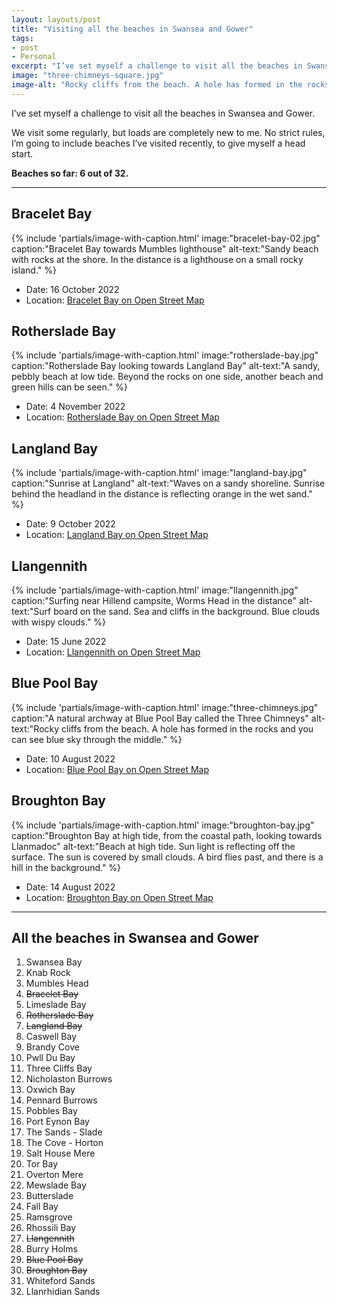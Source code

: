 ```yaml
---
layout: layouts/post
title: "Visiting all the beaches in Swansea and Gower"
tags:
- post
- Personal
excerpt: "I’ve set myself a challenge to visit all the beaches in Swansea and Gower. There are about 32 in total."
image: "three-chimneys-square.jpg"
image-alt: "Rocky cliffs from the beach. A hole has formed in the rocks and you can see blue sky through the middle."
---
```


I’ve set myself a challenge to visit all the beaches in Swansea and Gower.

We visit some regularly, but loads are completely new to me. No strict rules, I’m going to include beaches I’ve visited recently, to give myself a head start.

**Beaches so far: 6 out of 32.**

***

## Bracelet Bay

{%
  include 'partials/image-with-caption.html'
  image:"bracelet-bay-02.jpg"
  caption:"Bracelet Bay towards Mumbles lighthouse"
  alt-text:"Sandy beach with rocks at the shore. In the distance is a lighthouse on a small rocky island."
%}

- Date: 16 October 2022
- Location: [Bracelet Bay on Open Street Map](https://www.openstreetmap.org/#map=17/51.567019/-3.978289)

## Rotherslade Bay

{%
  include 'partials/image-with-caption.html'
  image:"rotherslade-bay.jpg"
  caption:"Rotherslade Bay looking towards Langland Bay"
  alt-text:"A sandy, pebbly beach at low tide. Beyond the rocks on one side, another beach and green hills can be seen."
%}

- Date: 4 November 2022
- Location: [Rotherslade Bay on Open Street Map](https://www.openstreetmap.org/#map=17/51.567/-4.007)

## Langland Bay

{%
  include 'partials/image-with-caption.html'
  image:"langland-bay.jpg"
  caption:"Sunrise at Langland"
  alt-text:"Waves on a sandy shoreline. Sunrise behind the headland in the distance is reflecting orange in the wet sand."
%}

- Date: 9 October 2022
- Location: [Langland Bay on Open Street Map](https://www.openstreetmap.org/#map=17/51.56680/-4.01322)

## Llangennith

{%
  include 'partials/image-with-caption.html'
  image:"llangennith.jpg"
  caption:"Surfing near Hillend campsite, Worms Head in the distance"
  alt-text:"Surf board on the sand. Sea and cliffs in the background. Blue clouds with wispy clouds."
%}

- Date: 15 June 2022
- Location: [Llangennith on Open Street Map](https://www.openstreetmap.org/#map=17/51.59385/-4.29473)

## Blue Pool Bay

{%
  include 'partials/image-with-caption.html'
  image:"three-chimneys.jpg"
  caption:"A natural archway at Blue Pool Bay called the Three Chimneys"
  alt-text:"Rocky cliffs from the beach. A hole has formed in the rocks and you can see blue sky through the middle."
%}

- Date: 10 August 2022
- Location: [Blue Pool Bay on Open Street Map](https://www.openstreetmap.org/#map=17/51.61383/-4.30064)

## Broughton Bay

{%
  include 'partials/image-with-caption.html'
  image:"broughton-bay.jpg"
  caption:"Broughton Bay at high tide, from the coastal path, looking towards Llanmadoc"
  alt-text:"Beach at high tide. Sun light is reflecting off the surface. The sun is covered by small clouds. A bird flies past, and there is a hill in the background."
%}

- Date: 14 August 2022
- Location: [Broughton Bay on Open Street Map](https://www.openstreetmap.org/#map=17/51.614/-4.288)

***

## All the beaches in Swansea and Gower

1. Swansea Bay
2. Knab Rock
3. Mumbles Head
4. ~~Bracelet Bay~~
5. Limeslade Bay
6. ~~Rotherslade Bay~~
7. ~~Langland Bay~~
8. Caswell Bay
9. Brandy Cove
10. Pwll Du Bay
11. Three Cliffs Bay
12. Nicholaston Burrows
13. Oxwich Bay
14. Pennard Burrows
15. Pobbles Bay
16. Port Eynon Bay
17. The Sands - Slade
18. The Cove - Horton 
19. Salt House Mere
20. Tor Bay
21. Overton Mere
22. Mewslade Bay
23. Butterslade
24. Fall Bay 
25. Ramsgrove
26. Rhossili Bay
27. ~~Llangennith~~
28. Burry Holms
29. ~~Blue Pool Bay~~
30. ~~Broughton Bay~~
31. Whiteford Sands
32. Llanrhidian Sands

<!-- Knab rock https://twitter.com/benjystanton/status/1552932291458076679/photo/1 -->